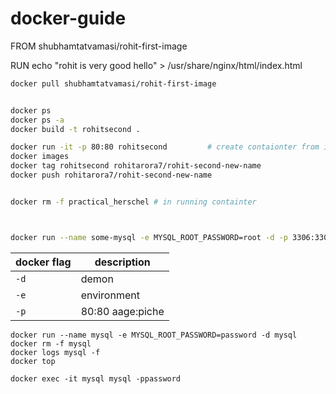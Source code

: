 # docker-guide

FROM shubhamtatvamasi/rohit-first-image

RUN echo "rohit is very good hello" > /usr/share/nginx/html/index.html

```bash
docker pull shubhamtatvamasi/rohit-first-image


docker ps
docker ps -a
docker build -t rohitsecond .

docker run -it -p 80:80 rohitsecond         # create contaionter from images --- fresh 
docker images
docker tag rohitsecond rohitarora7/rohit-second-new-name
docker push rohitarora7/rohit-second-new-name


docker rm -f practical_herschel # in running containter



docker run --name some-mysql -e MYSQL_ROOT_PASSWORD=root -d -p 3306:3306 mysql\

```

docker flag | description
---|---
`-d` | demon 
`-e` | environment 
`-p` | 80:80 aage:piche


```
docker run --name mysql -e MYSQL_ROOT_PASSWORD=password -d mysql
docker rm -f mysql
docker logs mysql -f
docker top

docker exec -it mysql mysql -ppassword
```
